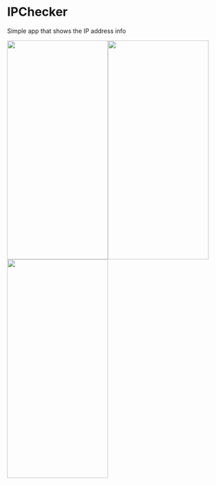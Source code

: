 # IPChecker
Simple app that shows the IP address info

<img src="https://i.imgur.com/T5777IY.png" width="235,8" height="511,2"><img src="https://i.imgur.com/rISU6aP.png" width="235,8" height="511,2"><img src="https://i.imgur.com/MWQ9wqO.png" width="235,8" height="511,2">
